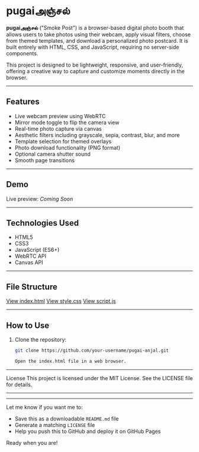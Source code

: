 # pugaiஅஞ்சல்

**pugaiஅஞ்சல்** ("Smoke Post") is a browser-based digital photo booth that allows users to take photos using their webcam, apply visual filters, choose from themed templates, and download a personalized photo postcard. It is built entirely with HTML, CSS, and JavaScript, requiring no server-side components.

This project is designed to be lightweight, responsive, and user-friendly, offering a creative way to capture and customize moments directly in the browser.

---

## Features

- Live webcam preview using WebRTC
- Mirror mode toggle to flip the camera view
- Real-time photo capture via canvas
- Aesthetic filters including grayscale, sepia, contrast, blur, and more
- Template selection for themed overlays
- Photo download functionality (PNG format)
- Optional camera shutter sound
- Smooth page transitions

---

## Demo

Live preview: _Coming Soon_

---

## Technologies Used

- HTML5
- CSS3
- JavaScript (ES6+)
- WebRTC API
- Canvas API

---

## File Structure

[View index.html](./index.html)
[View style.css](./style.css)
[View script.js](./script.js)


---

## How to Use

1. Clone the repository:
   ```bash
   git clone https://github.com/your-username/pugai-anjal.git

   Open the index.html file in a web browser.
---
License
This project is licensed under the MIT License. See the LICENSE file for details.

---
---

Let me know if you want me to:

- Save this as a downloadable `README.md` file  
- Generate a matching `LICENSE` file  
- Help you push this to GitHub and deploy it on GitHub Pages

Ready when you are!

